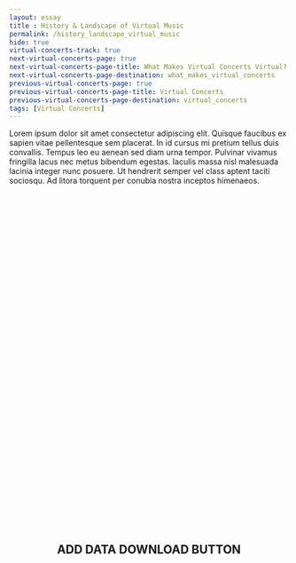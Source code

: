 ```yaml
--- 
layout: essay
title : History & Landscape of Virtual Music
permalink: /history_landscape_virtual_music
hide: true
virtual-concerts-track: true
next-virtual-concerts-page: true
next-virtual-concerts-page-title: What Makes Virtual Concerts Virtual?
next-virtual-concerts-page-destination: what_makes_virtual_concerts
previous-virtual-concerts-page: true
previous-virtual-concerts-page-title: Virtual Concerts
previous-virtual-concerts-page-destination: virtual_concerts
tags: [Virtual Concerts]
---
```


Lorem ipsum dolor sit amet consectetur adipiscing elit. Quisque faucibus ex sapien vitae pellentesque sem placerat. In id cursus mi pretium tellus duis convallis. Tempus leo eu aenean sed diam urna tempor. Pulvinar vivamus fringilla lacus nec metus bibendum egestas. Iaculis massa nisl malesuada lacinia integer nunc posuere. Ut hendrerit semper vel class aptent taciti sociosqu. Ad litora torquent per conubia nostra inceptos himenaeos.



<!-- TimelineJS -->
<link title="timeline-styles" rel="stylesheet" 
        href="/Sonic-Unreal/assets/css/vendor/timeline.css">
<script src="/Sonic-Unreal/assets/js/vendor/timeline.js"></script>

<div id='timeline-embed' style="width: 100%; height: 600px"></div>

<script type="text/javascript">
    // The TL.Timeline constructor takes at least two arguments:
    // the id of the Timeline container (no '#'), and
    // the URL to your JSON data file or Google spreadsheet.
    // the id must refer to an element "above" this code,
    // and the element must have CSS styling to give it width and height
    // optionally, a third argument with configuration options can be passed.
    // See below for more about options.
    timeline = new TL.Timeline('timeline-embed',
    'https://docs.google.com/spreadsheets/d/e/2PACX-1vT06UkgMWwUBr5i7A5Yap5B-VjgLSwZoHkH92c_pOoZUPCgLA9bTBrC82kN6UziJHNmcrukw4YsONqL/pubhtml');
</script>

<h2 style="text-align: center;">ADD DATA DOWNLOAD BUTTON</h2>